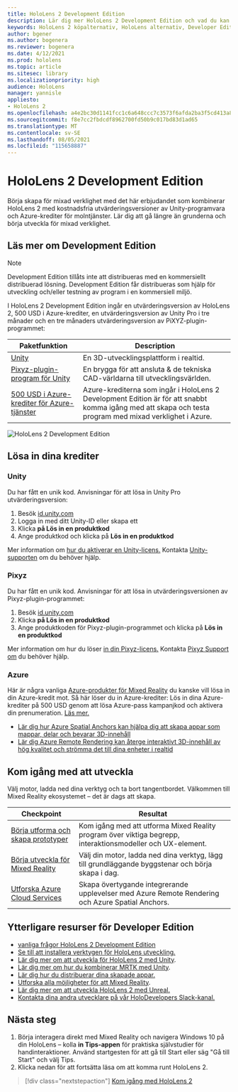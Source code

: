 ```yaml
---
title: HoloLens 2 Development Edition
description: Lär dig mer HoloLens 2 Development Edition och vad du kan göra när du har skaffat en egen.
keywords: HoloLens 2 köpalternativ, HoloLens alternativ, Developer Edition
author: bgener
ms.author: bogenera
ms.reviewer: bogenera
ms.date: 4/12/2021
ms.prod: hololens
ms.topic: article
ms.sitesec: library
ms.localizationpriority: high
audience: HoloLens
manager: yannisle
appliesto:
- HoloLens 2
ms.openlocfilehash: a4e2bc30d1141fcc1c6a648ccc7c3573f6afda2ba3f5cd413a8e9a69203ea617
ms.sourcegitcommit: f8e7cc2fbdcdf8962700fd50b9c017bd83d1ad65
ms.translationtype: MT
ms.contentlocale: sv-SE
ms.lasthandoff: 08/05/2021
ms.locfileid: "115658887"
---
```

# <a name="hololens-2-development-edition"></a>HoloLens 2 Development Edition

Börja skapa för mixad verklighet med det här erbjudandet som kombinerar HoloLens 2 med kostnadsfria utvärderingsversioner av Unity-programvara och Azure-krediter för molntjänster. Lär dig att gå längre än grunderna och börja utveckla för mixad verklighet.

## <a name="learn-about-the-development-edition"></a>Läs mer om Development Edition

> [!NOTE]
> Development Edition tillåts inte att distribueras med en kommersiellt distribuerad lösning. Development Edition får distribueras som hjälp för utveckling och/eller testning av program i en kommersiell miljö.  

I HoloLens 2 Development Edition ingår en utvärderingsversion av HoloLens 2, 500 USD i Azure-krediter, en utvärderingsversion av Unity Pro i tre månader och en tre månaders utvärderingsversion av PiXYZ-plugin-programmet:

| Paketfunktion | Description |
|---|---|
|  [Unity](https://unity.com/) | En 3D-utvecklingsplattform i realtid.   |
|  [Pixyz-plugin-program för Unity](https://www.pixyz-software.com/plugin/) | En brygga för att ansluta &amp; de tekniska CAD-världarna till utvecklingsvärlden.   |
| [500 USD i Azure-krediter för Azure-tjänster](https://azure.microsoft.com/resources/) | Azure-krediterna som ingår i HoloLens 2 Development Edition är för att snabbt komma igång med att skapa och testa program med mixad verklighet i Azure. |

![HoloLens 2 Development Edition](./images/hololens-2-dev-ed.png)

## <a name="redeem-your-credits"></a>Lösa in dina krediter

### <a name="unity"></a>Unity
Du har fått en unik kod. Anvisningar för att lösa in Unity Pro utvärderingsversion:
1. Besök [id.unity.com](http://id.unity.com/)
1. Logga in med ditt Unity-ID eller skapa ett
1. Klicka **på Lös in en produktkod**
1. Ange produktkod och klicka på **Lös in en produktkod**

Mer information om [hur du aktiverar en Unity-licens.](https://support.unity3d.com/hc/articles/211438683-How-do-I-activate-my-license-) Kontakta [Unity-supporten](https://support.unity3d.com/hc) om du behöver hjälp.  

### <a name="pixyz"></a>Pixyz
Du har fått en unik kod. Anvisningar för att lösa in utvärderingsversionen av Pixyz-plugin-programmet:
1. Besök [id.unity.com](http://id.unity.com/)
1. Klicka **på Lös in en produktkod**
1. Ange produktkoden för Pixyz-plugin-programmet och klicka på **Lös in en produktkod**

Mer information om hur du löser [in din Pixyz-licens.](https://www.pixyz-software.com/documentations/html/2020.1/review/TrialLicense.html) Kontakta [Pixyz Support om](https://www.pixyz-software.com/support/) du behöver hjälp.

### <a name="azure"></a>Azure
Här är några vanliga [Azure-produkter för Mixed Reality](https://azure.microsoft.com/topic/mixed-reality/) du kanske vill lösa in din Azure-kredit mot.
Så här löser du in Azure-krediter: Lös in dina Azure-krediter på 500 USD genom att lösa Azure-pass kampanjkod och aktivera din prenumeration. [Läs mer.](hololens2-development-edition-faq.yml#how-can-i-redeem-my--500-azure-credit-)

- [Lär dig hur Azure Spatial Anchors kan hjälpa dig att skapa appar som mappar, delar och bevarar 3D-innehåll](https://azure.microsoft.com/services/spatial-anchors/)
- [Lär dig Azure Remote Rendering kan återge interaktivt 3D-innehåll av hög kvalitet och strömma det till dina enheter i realtid](https://azure.microsoft.com/services/remote-rendering/)

## <a name="get-started-developing"></a>Kom igång med att utveckla

Välj motor, ladda ned dina verktyg och ta bort tangentbordet. Välkommen till Mixed Reality ekosystemet – det är dags att skapa.

|     Checkpoint                              |     Resultat                                                                                                                    |
|---------------------------------------------|---------------------------------------------------------------------------------------------------------------------------------|
|     [Börja utforma och skapa prototyper](/windows/mixed-reality/design/design)         |     Kom igång med att utforma Mixed Reality program över viktiga begrepp, interaktionsmodeller och UX-element.     |
|     [Börja utveckla för Mixed Reality](/windows/mixed-reality/develop/development?tabs=unity)    |     Välj din motor, ladda ned dina verktyg, lägg till grundläggande byggstenar och börja skapa i dag.                                  |
|     [Utforska Azure Cloud Services](/windows/mixed-reality/develop/mixed-reality-cloud-services)            |     Skapa övertygande integrerande upplevelser med Azure Remote Rendering och Azure Spatial Anchors.                                 |

## <a name="developer-edition-additional-resources"></a>Ytterligare resurser för Developer Edition

- [vanliga frågor HoloLens 2 Development Edition](hololens2-development-edition-faq.yml)
- [Se till att installera verktygen för HoloLens utveckling.](/windows/mixed-reality/develop/install-the-tools?tabs=unity)
- [Lär dig mer om att utveckla för HoloLens 2 med Unity](/windows/mixed-reality/develop/unity/unity-development-overview?tabs=mrtk%2Carr%2Chl2).
- [Lär dig mer om hur du kombinerar MRTK med Unity](/windows/mixed-reality/develop/unity/mrtk-getting-started).
- [Lär dig hur du distribuerar dina skapade appar.](app-deploy-overview.md)
- [Utforska alla möjligheter för att Mixed Reality](/windows/mixed-reality/).
- [Lär dig mer om att utveckla HoloLens 2 med Unreal.](/windows/mixed-reality/develop/unreal/unreal-development-overview?tabs=mrtk%2Casa)
- [Kontakta dina andra utvecklare på vår HoloDevelopers Slack-kanal.](https://holodevelopersslack.azurewebsites.net/)

## <a name="next-steps"></a>Nästa steg

1. Börja interagera direkt med Mixed Reality och navigera Windows 10 på din HoloLens – kolla **in Tips-appen** för praktiska självstudier för handinteraktioner. Använd startgesten för att gå till Start eller säg "Gå till Start" och välj Tips.
1. Klicka nedan för att fortsätta läsa om att komma runt HoloLens 2.

> [!div class="nextstepaction"]
> [Kom igång med HoloLens 2](hololens2-basic-usage.md)
